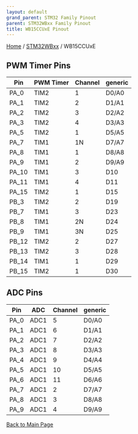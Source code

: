 ```yaml
---
layout: default
grand_parent: STM32 Family Pinout
parent: STM32WBxx Family Pinout
title: WB15CCUxE Pinout
---
```


[Home](../../index.md) / [STM32WBxx](../index.md) / WB15CCUxE

## PWM Timer Pins

| Pin | PWM Timer | Channel | generic |
| --- | --- | --- | --- |
| PA_0 | TIM2 | 1 | D0/A0 |
| PA_1 | TIM2 | 2 | D1/A1 |
| PA_2 | TIM2 | 3 | D2/A2 |
| PA_3 | TIM2 | 4 | D3/A3 |
| PA_5 | TIM2 | 1 | D5/A5 |
| PA_7 | TIM1 | 1N | D7/A7 |
| PA_8 | TIM1 | 1 | D8/A8 |
| PA_9 | TIM1 | 2 | D9/A9 |
| PA_10 | TIM1 | 3 | D10 |
| PA_11 | TIM1 | 4 | D11 |
| PA_15 | TIM2 | 1 | D15 |
| PB_3 | TIM2 | 2 | D19 |
| PB_7 | TIM1 | 3 | D23 |
| PB_8 | TIM1 | 2N | D24 |
| PB_9 | TIM1 | 3N | D25 |
| PB_12 | TIM2 | 2 | D27 |
| PB_13 | TIM2 | 3 | D28 |
| PB_14 | TIM1 | 1 | D29 |
| PB_15 | TIM2 | 1 | D30 |


## ADC Pins

| Pin | ADC | Channel | generic |
| --- | --- | --- | --- |
| PA_0 | ADC1 | 5 | D0/A0 |
| PA_1 | ADC1 | 6 | D1/A1 |
| PA_2 | ADC1 | 7 | D2/A2 |
| PA_3 | ADC1 | 8 | D3/A3 |
| PA_4 | ADC1 | 9 | D4/A4 |
| PA_5 | ADC1 | 10 | D5/A5 |
| PA_6 | ADC1 | 11 | D6/A6 |
| PA_7 | ADC1 | 2 | D7/A7 |
| PA_8 | ADC1 | 3 | D8/A8 |
| PA_9 | ADC1 | 4 | D9/A9 |


[Back to Main Page](../../index.md)